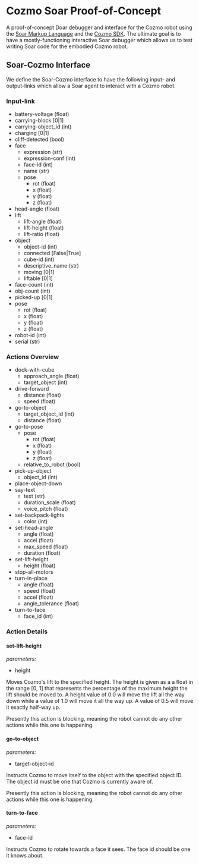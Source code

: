 # Cozmo Soar Proof-of-Concept

A proof-of-concept Doar debugger and interface for the Cozmo robot using the [Soar Markup
Language](https://soar.eecs.umich.edu/articles/articles/soar-markup-language-sml/78-sml-quick-start-guide) and the [Cozmo SDK](http://cozmosdk.anki.com/docs/index.html). The ultimate goal is
to have a mostly-functioning interactive Soar debugger which allows us to test writing Soar code 
for the embodied Cozmo robot.

## Soar-Cozmo Interface
We define the Soar-Cozmo interface to have the following input- and output-links which allow a 
Soar agent to interact with a Cozmo robot.

### Input-link
* battery-voltage (float)
* carrying-block [0|1]
* carrying-object_id (int)
* charging [0|1]
* cliff-detected (bool)
* face
  * expression (str)
  * expression-conf (int)
  * face-id (int)
  * name (str)
  * pose 
    * rot (float)
    * x (float)
    * y (float)
    * z (float)
* head-angle (float)
* lift
  * lift-angle (float)
  * lift-height (float)
  * lift-ratio (float)
* object
  * object-id (int)
  * connected [False|True]
  * cube-id (int)
  * descriptive_name (str)
  * moving [0|1]
  * liftable [0|1]
* face-count (int)
* obj-count (int)
* picked-up [0|1]
* pose 
  * rot (float)
  * x (float)
  * y (float)
  * z (float)
* robot-id (int)
* serial (str)

### Actions Overview
* dock-with-cube
  * approach_angle (float)
  * target_object (int)
* drive-forward
  * distance (float)
  * speed (float)
* go-to-object
  * target_object_id (int)
  * distance (float)
* go-to-pose
  * pose
    * rot (float)
    * x (float)
    * y (float)
    * z (float)
  * relative_to_robot (bool)
* pick-up-object
  * object_id (int)
* place-object-down
* say-text
  * text (str)
  * duration_scale (float)
  * voice_pitch (float)
* set-backpack-lights
  * color (int)
* set-head-angle
  * angle (float)
  * accel (float)
  * max_speed (float)
  * duration (float)
* set-lift-height
  * height (float)
* stop-all-motors
* turn-in-place
  * angle (float)
  * speed (float)
  * accel (float)
  * angle_tolerance (float)
* turn-to-face
  * face_id (int)
  
### Action Details
#### set-lift-height
*parameters:*
- height

Moves Cozmo's lift to the specified height. The height is given as a a float in the range [0, 1] that represents the percentage of the maximum height the lift should be moved to. A height value of 0.0 will move the lift all the way down while a value of 1.0 will move it all the way up. A value of 0.5 will move it exactly half-way up.

Presently this action is blocking, meaning the robot cannot do any other actions while this one is happening.

#### go-to-object
*parameters:*
- target-object-id

Instructs Cozmo to move itself to the object with the specified object ID. The object id must be one that Cozmo is currently aware of. 

Presently this action is blocking, meaning the robot cannot do any other actions while this one is happening.

#### turn-to-face
*parameters:*
- face-id 

Instructs Cozmo to rotate towards a face it sees. The face id should be one it knows about.